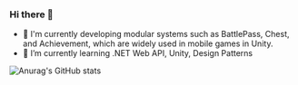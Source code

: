 ### Hi there 👋
- 🔭 I'm currently developing modular systems such as BattlePass, Chest, and Achievement, which are widely used in mobile games in Unity.
- 🌱 I’m currently learning .NET Web API, Unity, Design Patterns


![Anurag's GitHub stats](https://github-readme-stats.vercel.app/api?username=voidGrey&show_icons=true&theme=dracula)


<!--
**voidGrey/voidGrey** is a ✨ _special_ ✨ repository because its `README.md` (this file) appears on your GitHub profile.

Here are some ideas to get you started:

- 🔭 I’m currently working on ...
- 🌱 I’m currently learning ...
- 👯 I’m looking to collaborate on ...
- 🤔 I’m looking for help with ...
- 💬 Ask me about ...
- 📫 How to reach me: ...
- 😄 Pronouns: ...
- ⚡ Fun fact: ...
-->
